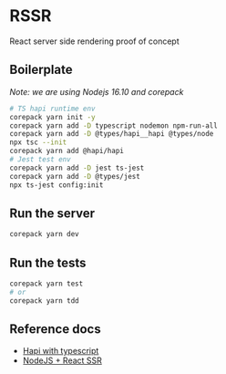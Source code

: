 
# RSSR

React server side rendering proof of concept

## Boilerplate

*Note: we are using Nodejs 16.10 and corepack*
```bash
# TS hapi runtime env
corepack yarn init -y
corepack yarn add -D typescript nodemon npm-run-all
corepack yarn add -D @types/hapi__hapi @types/node
npx tsc --init
corepack yarn add @hapi/hapi
# Jest test env
corepack yarn add -D jest ts-jest
corepack yarn add -D @types/jest
npx ts-jest config:init
```

## Run the server

```bash
corepack yarn dev
```

## Run the tests

```bash
corepack yarn test
# or
corepack yarn tdd
```

## Reference docs

- [Hapi with typescript](https://www.solarwinter.net/using-typescript-with-hapi/)
- [NodeJS + React SSR](https://nils-mehlhorn.de/posts/typescript-nodejs-react-ssr)
